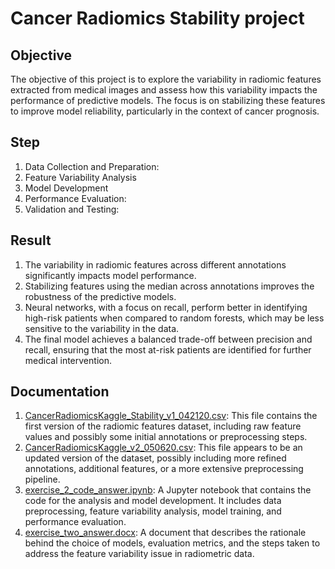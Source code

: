 # Cancer Radiomics Stability project

## Objective
The objective of this project is to explore the variability in radiomic features extracted from medical images and assess how this variability impacts the performance of predictive models. The focus is on stabilizing these features to improve model reliability, particularly in the context of cancer prognosis.

## Step
1. Data Collection and Preparation:
2. Feature Variability Analysis
3. Model Development
4. Performance Evaluation:
5. Validation and Testing:

## Result
1. The variability in radiomic features across different annotations significantly impacts model performance.
2. Stabilizing features using the median across annotations improves the robustness of the predictive models.
3. Neural networks, with a focus on recall, perform better in identifying high-risk patients when compared to random forests, which may be less sensitive to the variability in the data.
4. The final model achieves a balanced trade-off between precision and recall, ensuring that the most at-risk patients are identified for further medical intervention.
## Documentation
1. [CancerRadiomicsKaggle_Stability_v1_042120.csv](https://github.com/micsupasun/classification/blob/main/cancer_radiomics_stability/CancerRadiomicsKaggle_Stability_v1_042120.csv): This file contains the first version of the radiomic features dataset, including raw feature values and possibly some initial annotations or preprocessing steps.
2. [CancerRadiomicsKaggle_v2_050620.csv](https://github.com/micsupasun/classification/blob/main/cancer_radiomics_stability/CancerRadiomicsKaggle_v2_050620.csv): This file appears to be an updated version of the dataset, possibly including more refined annotations, additional features, or a more extensive preprocessing pipeline.
3. [exercise_2_code_answer.ipynb](https://github.com/micsupasun/classification/blob/main/cancer_radiomics_stability/exercise_2_code_answer.ipynb): A Jupyter notebook that contains the code for the analysis and model development. It includes data preprocessing, feature variability analysis, model training, and performance evaluation.
4. [exercise_two_answer.docx](https://github.com/micsupasun/classification/blob/main/cancer_radiomics_stability/exercise_two_answer.docx): A document that describes the rationale behind the choice of models, evaluation metrics, and the steps taken to address the feature variability issue in radiometric data.

